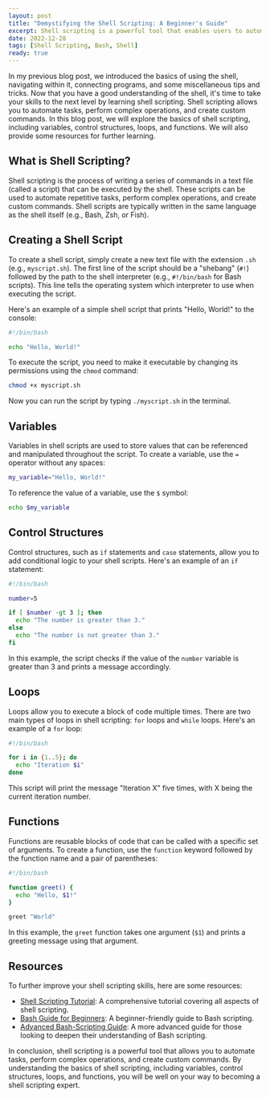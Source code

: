 ```yaml
---
layout: post
title: "Demystifying the Shell Scripting: A Beginner's Guide"
excerpt: Shell scripting is a powerful tool that enables users to automate tasks, perform complex operations, and create custom commands. In this beginner's guide, we will explore the basics of shell scripting, including creating and executing scripts, working with variables, control structures, loops, and functions. By understanding these fundamental concepts, you will be well on your way to mastering shell scripting and unlocking its full potential.
date: 2022-12-28
tags: [Shell Scripting, Bash, Shell]
ready: true
---
```


In my previous blog post, we introduced the basics of using the shell, navigating within it, connecting programs, and some miscellaneous tips and tricks. Now that you have a good understanding of the shell, it's time to take your skills to the next level by learning shell scripting. Shell scripting allows you to automate tasks, perform complex operations, and create custom commands. In this blog post, we will explore the basics of shell scripting, including variables, control structures, loops, and functions. We will also provide some resources for further learning.

## What is Shell Scripting?

Shell scripting is the process of writing a series of commands in a text file (called a script) that can be executed by the shell. These scripts can be used to automate repetitive tasks, perform complex operations, and create custom commands. Shell scripts are typically written in the same language as the shell itself (e.g., Bash, Zsh, or Fish).

## Creating a Shell Script

To create a shell script, simply create a new text file with the extension `.sh` (e.g., `myscript.sh`). The first line of the script should be a "shebang" (`#!`) followed by the path to the shell interpreter (e.g., `#!/bin/bash` for Bash scripts). This line tells the operating system which interpreter to use when executing the script.

Here's an example of a simple shell script that prints "Hello, World!" to the console:

```bash
#!/bin/bash

echo "Hello, World!"
```

To execute the script, you need to make it executable by changing its permissions using the `chmod` command:

```bash
chmod +x myscript.sh
```

Now you can run the script by typing `./myscript.sh` in the terminal.

## Variables

Variables in shell scripts are used to store values that can be referenced and manipulated throughout the script. To create a variable, use the `=` operator without any spaces:

```bash
my_variable="Hello, World!"
```

To reference the value of a variable, use the `$` symbol:

```bash
echo $my_variable
```

## Control Structures

Control structures, such as `if` statements and `case` statements, allow you to add conditional logic to your shell scripts. Here's an example of an `if` statement:

```bash
#!/bin/bash

number=5

if [ $number -gt 3 ]; then
  echo "The number is greater than 3."
else
  echo "The number is not greater than 3."
fi
```

In this example, the script checks if the value of the `number` variable is greater than 3 and prints a message accordingly.

## Loops

Loops allow you to execute a block of code multiple times. There are two main types of loops in shell scripting: `for` loops and `while` loops. Here's an example of a `for` loop:

```bash
#!/bin/bash

for i in {1..5}; do
  echo "Iteration $i"
done
```

This script will print the message "Iteration X" five times, with X being the current iteration number.

## Functions

Functions are reusable blocks of code that can be called with a specific set of arguments. To create a function, use the `function` keyword followed by the function name and a pair of parentheses:

```bash
#!/bin/bash

function greet() {
  echo "Hello, $1!"
}

greet "World"
```

In this example, the `greet` function takes one argument (`$1`) and prints a greeting message using that argument.

## Resources

To further improve your shell scripting skills, here are some resources:

- [Shell Scripting Tutorial](https://www.shellscript.sh/): A comprehensive tutorial covering all aspects of shell scripting.
- [Bash Guide for Beginners](https://tldp.org/LDP/Bash-Beginners-Guide/html/index.html): A beginner-friendly guide to Bash scripting.
- [Advanced Bash-Scripting Guide](https://tldp.org/LDP/abs/html/index.html): A more advanced guide for those looking to deepen their understanding of Bash scripting.

In conclusion, shell scripting is a powerful tool that allows you to automate tasks, perform complex operations, and create custom commands. By understanding the basics of shell scripting, including variables, control structures, loops, and functions, you will be well on your way to becoming a shell scripting expert.